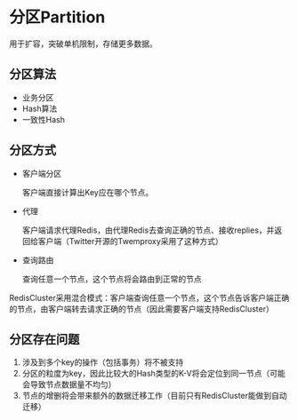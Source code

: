 # 分区Partition
用于扩容，突破单机限制，存储更多数据。

## 分区算法
- 业务分区
- Hash算法
- 一致性Hash

## 分区方式
- 客户端分区

    客户端直接计算出Key应在哪个节点。
- 代理

    客户端请求代理Redis，由代理Redis去查询正确的节点、接收replies，并返回给客户端（Twitter开源的Twemproxy采用了这种方式）
- 查询路由

    查询任意一个节点，这个节点将会路由到正常的节点
    
RedisCluster采用混合模式：客户端查询任意一个节点，这个节点告诉客户端正确的节点，由客户端转去请求正确的节点（因此需要客户端支持RedisCluster）

## 分区存在问题
1. 涉及到多个key的操作（包括事务）将不被支持
2. 分区的粒度为key，因此比较大的Hash类型的K-V将会定位到同一节点（可能会导致节点数据量不均匀）
3. 节点的增删将会带来额外的数据迁移工作（目前只有RedisCluster能做到自动迁移）